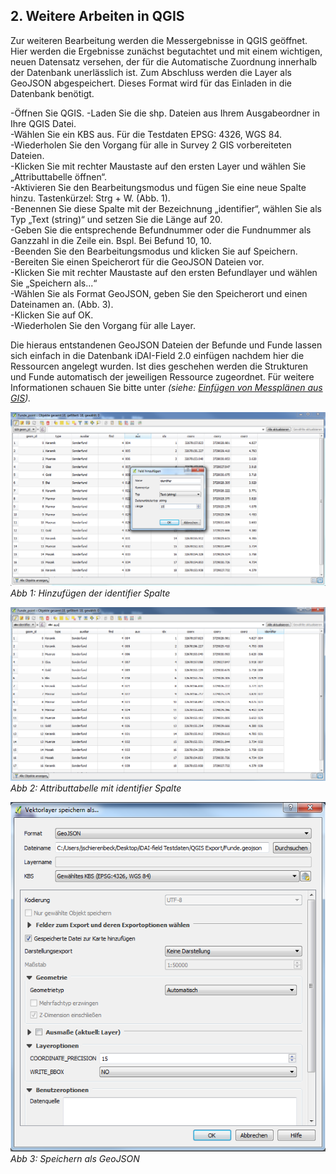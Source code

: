 ﻿## 2. Weitere Arbeiten in QGIS

Zur weiteren Bearbeitung werden die Messergebnisse in QGIS geöffnet.
Hier werden die Ergebnisse zunächst begutachtet und mit einem wichtigen, neuen Datensatz versehen, der für die Automatische Zuordnung innerhalb der Datenbank unerlässlich ist. Zum Abschluss werden die Layer als GeoJSON abgespeichert.
Dieses Format wird für das Einladen in die Datenbank benötigt.

-Öffnen Sie QGIS.
-Laden Sie die shp. Dateien aus Ihrem Ausgabeordner in Ihre QGIS Datei.\
-Wählen Sie ein KBS aus. Für die Testdaten EPSG: 4326, WGS 84.\
-Wiederholen Sie den Vorgang für alle in Survey 2 GIS vorbereiteten Dateien.\
-Klicken Sie mit rechter Maustaste auf den ersten Layer und wählen Sie „Attributtabelle öffnen“.\
-Aktivieren Sie den Bearbeitungsmodus und fügen Sie eine neue Spalte hinzu. Tastenkürzel: Strg + W. (Abb. 1).\
-Benennen Sie diese Spalte mit der Bezeichnung „identifier“, wählen Sie als Typ „Text (string)“ und setzen Sie die Länge auf 20.\
-Geben Sie die entsprechende Befundnummer oder die Fundnummer als Ganzzahl in die Zeile ein. Bspl. Bei Befund 10, 10.\
-Beenden Sie den Bearbeitungsmodus und klicken Sie auf Speichern.\
-Bereiten Sie einen Speicherort für die GeoJSON Dateien vor.\
-Klicken Sie mit rechter Maustaste auf den ersten Befundlayer und wählen Sie „Speichern als...“\
-Wählen Sie als Format GeoJSON, geben Sie den Speicherort und einen Dateinamen an. (Abb. 3).\
-Klicken Sie auf OK.\
-Wiederholen Sie den Vorgang für alle Layer.

Die hieraus entstandenen GeoJSON Dateien der Befunde und Funde lassen sich einfach in die Datenbank iDAI-Field 2.0 einfügen nachdem hier die Ressourcen angelegt wurden.
Ist dies geschehen werden die Strukturen und Funde automatisch der jeweiligen Ressource zugeordnet.
Für weitere Informationen schauen Sie bitte unter *(siehe: [Einfügen von Messplänen aus GIS](../../manual/14._gis)).*

![handbuch_working_in_qgis_01](images/handbuch_working_in_qgis_01.PNG)\
*Abb 1: Hinzufügen der identifier Spalte*

![handbuch_working_in_qgis_02](images/handbuch_working_in_qgis_02.PNG)\
*Abb 2: Attributtabelle mit identifier Spalte*

![handbuch_working_in_qgis_03](images/handbuch_working_in_qgis_03.PNG)\
*Abb 3: Speichern als GeoJSON*

